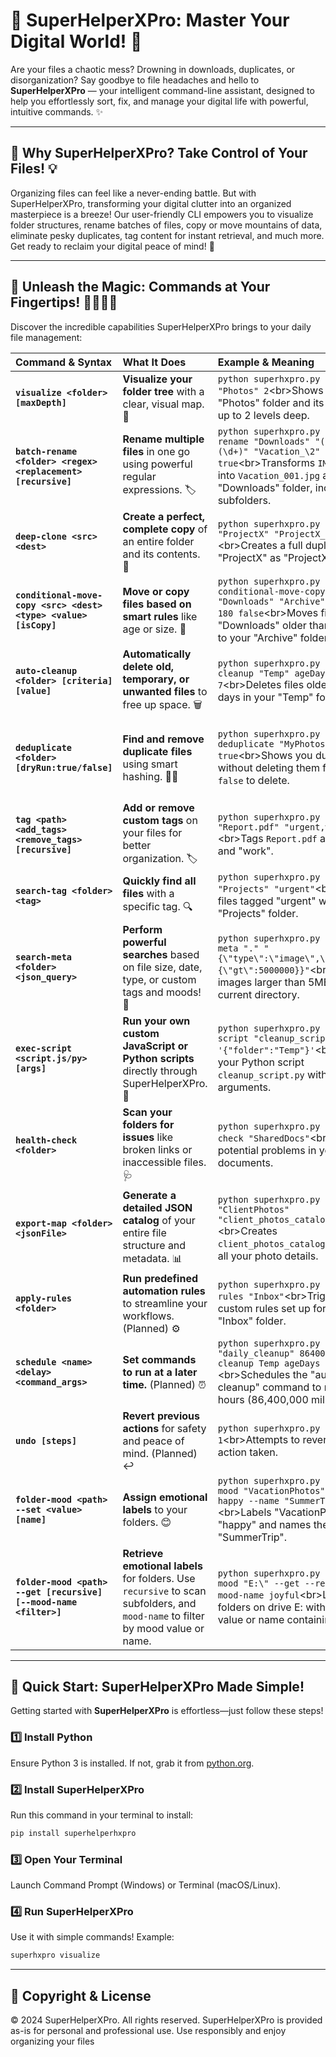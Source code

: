 # 🌟 SuperHelperXPro: Master Your Digital World\! 🚀

Are your files a chaotic mess? Drowning in downloads, duplicates, or disorganization? Say goodbye to file headaches and hello to **SuperHelperXPro** — your intelligent command-line assistant, designed to help you effortlessly sort, fix, and manage your digital life with powerful, intuitive commands. ✨

-----

## 🎯 Why SuperHelperXPro? Take Control of Your Files\! 💡

Organizing files can feel like a never-ending battle. But with SuperHelperXPro, transforming your digital clutter into an organized masterpiece is a breeze\! Our user-friendly CLI empowers you to visualize folder structures, rename batches of files, copy or move mountains of data, eliminate pesky duplicates, tag content for instant retrieval, and much more. Get ready to reclaim your digital peace of mind\! 🎉

-----

## 🔮 Unleash the Magic: Commands at Your Fingertips\! 🦸‍♂️🦸‍♀️

Discover the incredible capabilities SuperHelperXPro brings to your daily file management:

| Command & Syntax | What It Does | Example & Meaning | Why It’s Great\! |
| :------------------------- | :---------------------------------- | :------------------------------------------------------------------------------------------------------------------------------------------------------------------------------------------------------------------------------------------------------------------------------------------------------------------------------------------------------------------------------------------------------------------------------------------------------------------------------------------------------------------------------------------------------------------------------------------ | :------------------------------------------------------------------------------------------------- |
| **`visualize <folder> [maxDepth]`** | **Visualize your folder tree** with a clear, visual map. 🌳 | `python superhxpro.py visualize "Photos" 2`\<br\>Shows your "Photos" folder and its subfolders up to 2 levels deep. | Gain instant clarity on your file structure\! 🗺️ |
| **`batch-rename <folder> <regex> <replacement> [recursive]`** | **Rename multiple files** in one go using powerful regular expressions. 🏷️ | `python superhxpro.py batch-rename "Downloads" "(IMG_)(\d+)" "Vacation_\2" true`\<br\>Transforms `IMG_001.jpg` into `Vacation_001.jpg` across your "Downloads" folder, including subfolders. | Save hours of tedious manual renaming\! ⏱️ |
| **`deep-clone <src> <dest>`** | **Create a perfect, complete copy** of an entire folder and its contents. 👯 | `python superhxpro.py deep-clone "ProjectX" "ProjectX_Backup"`\<br\>Creates a full duplicate of "ProjectX" as "ProjectX\_Backup". | Effortlessly back up or duplicate projects\! 💾 |
| **`conditional-move-copy <src> <dest> <type> <value> [isCopy]`** | **Move or copy files based on smart rules** like age or size. 📐 | `python superhxpro.py conditional-move-copy "Downloads" "Archive" ageDays 180 false`\<br\>Moves files in "Downloads" older than 180 days to your "Archive" folder. | Keep your folders tidy and relevant automatically\! 🧹 |
| **`auto-cleanup <folder> [criteria] [value]`** | **Automatically delete old, temporary, or unwanted files** to free up space. 🗑️ | `python superhxpro.py auto-cleanup "Temp" ageDays 7`\<br\>Deletes files older than 7 days in your "Temp" folder. | Reclaim valuable disk space with ease\! ♻️ |
| **`deduplicate <folder> [dryRun:true/false]`** | **Find and remove duplicate files** using smart hashing. 🕵️‍♀️ | `python superhxpro.py deduplicate "MyPhotos" --dryRun true`\<br\>Shows you duplicates without deleting them first. Use `false` to delete. | Free up massive amounts of storage by eliminating redundant files\! 🌬️ |
| **`tag <path> <add_tags> <remove_tags> [recursive]`** | **Add or remove custom tags** on your files for better organization. 🏷️ | `python superhxpro.py tag "Report.pdf" "urgent,work" ""`\<br\>Tags `Report.pdf` as "urgent" and "work". | Organize your files by custom categories and contexts\! 🗂️ |
| **`search-tag <folder> <tag>`** | **Quickly find all files** with a specific tag. 🔍 | `python superhxpro.py search-tag "Projects" "urgent"`\<br\>Lists all files tagged "urgent" within your "Projects" folder. | Pinpoint important files in seconds\! ⚡ |
| **`search-meta <folder> <json_query>`** | **Perform powerful searches** based on file size, date, type, or custom tags and moods\! 🧠 | `python superhxpro.py search-meta "." "{\"type\":\"image\",\"size\":{\"gt\":5000000}}"`\<br\>Finds all images larger than 5MB in the current directory. | Unlock advanced search capabilities\! 🔎 |
| **`exec-script <script.js/py> [args]`** | **Run your own custom JavaScript or Python scripts** directly through SuperHelperXPro. 🤖 | `python superhxpro.py exec-script "cleanup_script.py" '{"folder":"Temp"}'`\<br\>Executes your Python script `cleanup_script.py` with custom arguments. | Extend SuperHelperXPro with your own automation logic\! ⚙️ |
| **`health-check <folder>`** | **Scan your folders for issues** like broken links or inaccessible files. 🩺 | `python superhxpro.py health-check "SharedDocs"`\<br\>Identifies potential problems in your shared documents. | Keep your data healthy and reliable\! ❤️‍🩹 |
| **`export-map <folder> <jsonFile>`** | **Generate a detailed JSON catalog** of your entire file structure and metadata. 📊 | `python superhxpro.py export-map "ClientPhotos" "client_photos_catalog.json"`\<br\>Creates `client_photos_catalog.json` with all your photo details. | Get a comprehensive overview of your digital assets\! 📈 |
| **`apply-rules <folder>`** | **Run predefined automation rules** to streamline your workflows. (Planned) ⚙️ | `python superhxpro.py apply-rules "Inbox"`\<br\>Triggers any custom rules set up for your "Inbox" folder. | Automate your routine file management tasks\! 🎯 |
| **`schedule <name> <delay> <command_args>`** | **Set commands to run at a later time.** (Planned) ⏰ | `python superhxpro.py schedule "daily_cleanup" 86400000 "auto-cleanup Temp ageDays 7"`\<br\>Schedules the "auto-cleanup" command to run after 24 hours (86,400,000 milliseconds). | Automate repetitive tasks without lifting a finger\! 🗓️ |
| **`undo [steps]`** | **Revert previous actions** for safety and peace of mind. (Planned) ↩️ | `python superhxpro.py undo 1`\<br\>Attempts to reverse the last action taken. | Work with confidence, knowing you can rewind\! 🔙 |
| **`folder-mood <path> --set <value> [name]`** | **Assign emotional labels** to your folders. 😊 | `python superhxpro.py folder-mood "VacationPhotos" --set happy --name "SummerTrip"`\<br\>Labels "VacationPhotos" as "happy" and names the mood "SummerTrip". | Make your folders feel special and organize by sentiment\! 💖 |
| **`folder-mood <path> --get [recursive] [--mood-name <filter>]`** | **Retrieve emotional labels** for folders. Use `recursive` to scan subfolders, and `mood-name` to filter by mood value or name. | `python superhxpro.py folder-mood "E:\" --get --recursive --mood-name joyful`\<br\>Lists all folders on drive E: with a mood value or name containing "joyful". | Quickly find folders based on their emotional tags\! ✨ |

-----

## 🚀 Quick Start: SuperHelperXPro Made Simple!  

Getting started with **SuperHelperXPro** is effortless—just follow these steps!  

### 1️⃣ Install Python  
Ensure Python 3 is installed. If not, grab it from [python.org](https://www.python.org/downloads/).  

### 2️⃣ Install SuperHelperXPro  
Run this command in your terminal to install:  
```bash
pip install superhelperhxpro
```  

### 3️⃣ Open Your Terminal  
Launch Command Prompt (Windows) or Terminal (macOS/Linux).  

### 4️⃣ Run SuperHelperXPro  
Use it with simple commands! Example:  
```bash
superhxpro visualize
```  

-----

## 📄 Copyright & License

© 2024 SuperHelperXPro. All rights reserved.
SuperHelperXPro is provided as-is for personal and professional use.
Use responsibly and enjoy organizing your files
